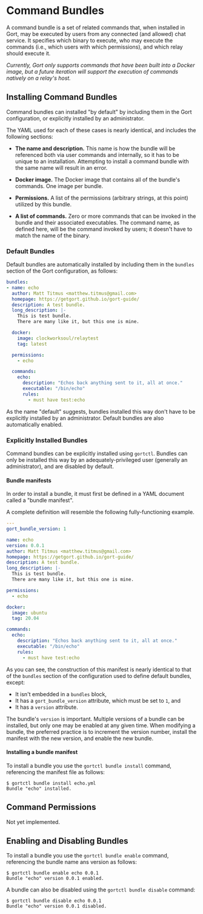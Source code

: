 # Command Bundles

A command bundle is a set of related commands that, when installed in Gort, may be executed by users from any connected (and allowed) chat service. It specifies which binary to execute, who may execute the commands (i.e., which users with which permissions), and which relay should execute it.

*Currently, Gort only supports commands that have been built into a Docker image, but a future iteration will support the execution of commands natively on a relay's host.*

## Installing Command Bundles

Command bundles can installed "by default" by including them in the Gort configuration, or explicitly installed by an administrator.

The YAML used for each of these cases is nearly identical, and includes the following sections:

* **The name and description.** This name is how the bundle will be referenced both via user commands and internally, so it has to be unique to an installation. Attempting to install a command bundle with the same name will result in an error.

* **Docker image.** The Docker image that contains all of the bundle's commands. One image per bundle.

* **Permissions.** A list of the permissions (arbitrary strings, at this point) utilized by this bundle.

* **A list of commands.** Zero or more commands that can be invoked in the bundle and their associated executables. The command name, as defined here, will be the command invoked by users; it doesn't have to match the name of the binary.

### Default Bundles

Default bundles are automatically installed by including them in the `bundles` section of the Gort configuration, as follows:

```yaml
bundles:
- name: echo
  author: Matt Titmus <matthew.titmus@gmail.com>
  homepage: https://getgort.github.io/gort-guide/
  description: A test bundle.
  long_description: |-
    This is test bundle.
    There are many like it, but this one is mine.

  docker:
    image: clockworksoul/relaytest
    tag: latest

  permissions:
    - echo

  commands:
    echo:
      description: "Echos back anything sent to it, all at once."
      executable: "/bin/echo"
      rules:
        - must have test:echo
```

As the name "default" suggests, bundles installed this way don't have to be explicitly installed by an administrator. Default bundles are also automatically enabled.

### Explicitly Installed Bundles

Command bundles can be explicitly installed using `gortctl`. Bundles can only be installed this way by an adequately-privileged user (generally an administrator), and are disabled by default.

#### Bundle manifests

In order to install a bundle, it must first be defined in a YAML document called a "bundle manifest".

A complete definition will resemble the following fully-functioning example.

```yaml
---
gort_bundle_version: 1

name: echo
version: 0.0.1
author: Matt Titmus <matthew.titmus@gmail.com>
homepage: https://getgort.github.io/gort-guide/
description: A test bundle.
long_description: |-
  This is test bundle.
  There are many like it, but this one is mine.

permissions:
  - echo

docker:
  image: ubuntu
  tag: 20.04

commands:
  echo:
    description: "Echos back anything sent to it, all at once."
    executable: "/bin/echo"
    rules:
      - must have test:echo
```

As you can see, the construction of this manifest is nearly identical to that of the `bundles` section of the configuration used to define default bundles, except:

- It isn't embedded in a `bundles` block,
- It has a `gort_bundle_version` attribute, which must be set to `1`, and
- It has a `version` attribute.

The bundle's `version` is important. Multiple versions of a bundle can be installed, but only one may be enabled at any given time. When modifying a bundle, the preferred practice is to increment the version number, install the manifest with the new version, and enable the new bundle.

#### Installing a bundle manifest

To install a bundle you use the `gortctl bundle install` command, referencing the manifest file as follows:

```
$ gortctl bundle install echo.yml    
Bundle "echo" installed.
```

## Command Permissions

Not yet implemented.

## Enabling and Disabling Bundles

To install a bundle you use the `gortctl bundle enable` command, referencing the bundle name ans version as follows:

```
$ gortctl bundle enable echo 0.0.1 
Bundle "echo" version 0.0.1 enabled.
```

A bundle can also be disabled using the `gortctl bundle disable` command:

```
$ gortctl bundle disable echo 0.0.1 
Bundle "echo" version 0.0.1 disabled.
```

